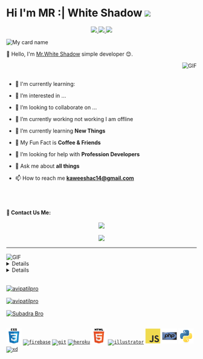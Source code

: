 


# Hi I'm MR :| White Shadow&nbsp;<a href="Hey"><img src="https://raw.githubusercontent.com/TOXIC-DEVIL/TOXIC-DEVIL/TOXIC-DEVIL-OFFICIAL/media/Hi.gif" width="48px">

<p align="center">
  <a href="https://github.com/whiteshadowofficial">
    <img src="https://komarev.com/ghpvc/?username=whiteshadowofficial&label=Profile%20views&color=ff69b4&label=Profile+Views&style=plastic">

  </a>
  <a href="https://github.com/whiteshadowofficial?tab=stars">
    <img src="https://img.shields.io/github/stars/whiteshadowofficial?color=ff69b4&label=Stars&style=plastic">

  </a>
  <a href="https://github.com/whiteshadowofficial?tab=followers">
    <img src="https://img.shields.io/github/followers/whiteshadowofficial?color=ff69b4&label=Followers&style=plastic">

  </a>
</p>

![My card name](https://cardivo.vercel.app/api?name=White%20-%20Shadow&description=Hi,%20I'm%20a%20simple%20Developer%20🥰&image=https://i.imgur.com/MZDCN2M.jpeginstagram=___two____three___&linkedin=___Mr.White____shadow___&github=whiteshadowofficial&twitter=@)




<!---
whiteshadowofficial/whiteshadowofficial is a ✨ special ✨ repository because its `README.md` (this file) appears on your GitHub profile.
You can click the Preview link to take a look at your changes.
--->
👋 Hello, I'm [Mr.White Shadow](https://github.com/whiteshadowofficial) simple developer 😊.

<img align="right" alt="GIF" height="125px" src="https://media.giphy.com/media/0YLMNYmGyMfcqRX1j1/source.gif" />



</br>

</br>

- 📑 I'm currently learning:

- 👀 I’m interested in ...

- 💞️ I’m looking to collaborate on ...

- 🔭 I’m currently working not working I am offline <!-- [EDITH USER BOT](https://github.com/whiteshadowofficial) -->

- 🌱 I’m currently learning **New Things**

- 👯 My Fun Fact is **Coffee & Friends**

- 🤝 I’m looking for help with **Profession Developers**

- 💬 Ask me about **all things**

- 📫 How to reach me **kaweeshac14@gmail.com**


<br><br>
#### 🚀 Contact Us Me:

<p align="center">
  <a href="https://wa.me/94779529221">
    <img src="https://img.shields.io/static/v1?label=Using WhatsApp&message=Click this now&color=aqua&style=plastic">

  </a>

<p align="center">
  <a href="github.com/blackpantherofc">
    <img src="https://img.shields.io/static/v1?label=Cantact Black Panther&message=Click this now&color=aqua&style=plastic">

  </a>





----
<img align="center" fit="fill" alt="GIF" src="https://media.giphy.com/media/836HiJc7pgzy8iNXCn/giphy.gif" />


<details>

    <summary>&#127942 <b>GitHub Awards</b></summary><br/>

![Github Trophy](https://github-profile-trophy.vercel.app/?username=whiteshadowofficial)

</details>

<details>

    <summary>&#127942 <b>GitHub Activity</b></summary><br/>

![Metrics](https://metrics.lecoq.io/SubadraBro?template=classic&followup=1&isocalendar=1&languages=1&isocalendar.duration=half-year&config.timezone=IndiaStandardTime%2FIstanbul)

[![News](https://github-readme-stats.vercel.app/api/pin/?username=whiteshadowofficial&theme=highcontrast&repo=Pinky_V2)](https://github.com/SubadraBro/Pinku_V2)

</details>

</br>



<p align="center">

<a href="https://codepen.io/avipatilpro" target="blank"><img align="center" src="https://cdn.jsdelivr.net/npm/simple-icons@3.0.1/icons/codepen.svg" alt="avipatilpro" height="30" width="40" /></a>

<a href="https://dev.to/avipatilpro" target="blank"><img align="center" src="https://cdn.jsdelivr.net/npm/simple-icons@3.0.1/icons/dev-dot-to.svg" alt="avipatilpro" height="30" width="40" /></a>

<a href="https://www.hackerrank.com/scienceposhitha?hr_r=1" target="blank"><img align="center" src="https://cdn.jsdelivr.net/npm/simple-icons@3.0.1/icons/hackerrank.svg" alt="Subadra Bro" height="30" width="40" /></a>

</p>

<p align="center"> 

<code><a href="https://www.w3schools.com/css/" target="_blank"> <img src="https://raw.githubusercontent.com/devicons/devicon/master/icons/css3/css3-original-wordmark.svg" alt="css3" width="40" height="40"/></a></code>&nbsp;<code><a href="https://firebase.google.com/" target="_blank"><img src="https://www.vectorlogo.zone/logos/firebase/firebase-icon.svg" alt="firebase" width="40" height="40"/></a></code>&nbsp;<code><a href="https://git-scm.com/" target="_blank"><img src="https://www.vectorlogo.zone/logos/git-scm/git-scm-icon.svg" alt="git" width="40" height="40"/></a></code>&nbsp;<code><a href="https://heroku.com" target="_blank"><img src="https://www.vectorlogo.zone/logos/heroku/heroku-icon.svg" alt="heroku" width="40" height="40"/></a></code>&nbsp;<code><a href="https://www.w3.org/html/" target="_blank"><img src="https://raw.githubusercontent.com/devicons/devicon/master/icons/html5/html5-original-wordmark.svg" alt="html5" width="40" height="40"/></a></code>&nbsp;<code><a href="https://www.adobe.com/in/products/illustrator.html" target="_blank"><img src="https://www.vectorlogo.zone/logos/adobe_illustrator/adobe_illustrator-icon.svg" alt="illustrator" width="40" height="40"/></a></code>&nbsp;<code><a href="https://developer.mozilla.org/en-US/docs/Web/JavaScript" target="_blank"><img src="https://raw.githubusercontent.com/devicons/devicon/master/icons/javascript/javascript-original.svg" alt="javascript" width="40" height="40"/></a></code>&nbsp;<code><a href="https://www.php.net" target="_blank"><img src="https://raw.githubusercontent.com/devicons/devicon/master/icons/php/php-original.svg" alt="php" width="40" height="40"/></a></code>&nbsp;<code><a href="https://www.python.org" target="_blank"><img src="https://raw.githubusercontent.com/devicons/devicon/master/icons/python/python-original.svg" alt="python" width="40" height="40"/></a></code>&nbsp;<code><a href="https://www.adobe.com/products/xd.html" target="_blank"><img src="https://cdn.worldvectorlogo.com/logos/adobe-xd.svg" alt="xd" width="40" height="40"/></a></code>&nbsp;</p>


